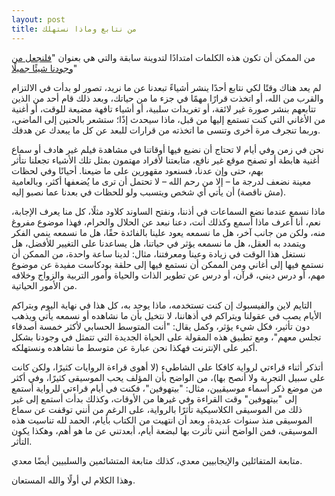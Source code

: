 ```yaml
---
layout: post
title: من نتابع وماذا نستهلك
---
```


من الممكن أن تكون هذه الكلمات امتدادًا لتدوينة سابقة والتي هي بعنوان "[فلنجعل من وجودنا شيئًا جميلًا](http://oktob.io/posts/1425)"

لم يعد هناك وقتًا لكي نتابع أحدًا ينشر أشياءً تبعدنا عن ما نريد، تصور لو بدأت في الالتزام والقرب من الله، أو اتخذت قرارًا مهمًا في جزء ما من حياتك، وبعد ذلك قام أحد من الذين تتابعهم بنشر صورة غير لائقة، أو تغريدات سلبية، أو أشياء تافهة مضيعة للوقت، أو أغنية من الأغاني التي كنت تستمع إليها من قبل، ماذا سيحدث إذًا؛ ستشعر بالحنين إلى الماضي، وربما تنجرف مرة أخرى وتنسى ما اتخذته من قرارات للبعد عن كل ما يبعدك عن هدفك.

نحن في زمن وفي أيام لا تحتاج أن نضيع فيها أوقاتنا في مشاهدة فيلم غير هادف أو سماع أغنية هابطة أو تصفح موقع غير نافع، متابعتنا لأفراد مهتمون بمثل تلك الأشياء تجعلنا نتأثر بهم، حتى وإن عدنا، فسنعود مقهورين على ما ضيعنا. أحيانًا وفي لحظات معينة نضعف لدرجة ما – إلا من رحم الله – لا تحتمل أن ترى ما يُضعفها أكثر، وبالعامية (مش ناقصة) أن يأتي أي شخص ويتسبب ولو للحظات في بعدنا عما نصبو إليه.

ماذا نسمع عندما نضع السماعات في أذننا، ونفتح الساوند كلاود مثلًا، كل منا يعرف الإجابة، نعم، أنا أعرف ماذا أسمع وكذلك أنت، دعنا نبعد عن الحلال والحرام، فهذا موضوع مفروغ منه، ولكن من جانب آخر، هل ما نسمعه يعود علينا بالفائدة حقًا، هل ما نسمعه ينمي الفكر ويتمدد به العقل، هل ما نسمعه يؤثر في حياتنا، هل يساعدنا على التغيير للأفضل، هل نستغل هذا الوقت في زيادة وعينا ومعرفتنا، مثال: لدينا ساعة واحدة، من الممكن أن نستمع فيها إلى أغاني ومن الممكن أن نستمع فيها إلى حلقة بودكاست مفيدة عن موضوع مهم، أو درس ديني، قرآن، أو درس عن تطوير الذات والحياة وأمور التربية والزواج وخلافه من الأمور الحياتية.

التايم لاين والفيسبوك إن كنت تستخدمه، ماذا يوجد به، كل هذا في نهاية اليوم وبتراكم الأيام يصب في عقولنا ويتراكم في أذهاننا، لا نتخيل بأن ما نشاهده أو نسمعه يأتي ويذهب دون تأثير، فكل شيء يؤثر، وكمل يقال: "أنت المتوسط الحسابي لأكثر خمسة أصدقاء تجلس معهم"، ومع تطبيق هذه المقولة على الحياة الجديدة التي تتمثل في وجودنا بشكل أكبر على الإنترنت فهكذا نحن عبارة عن متوسط ما نشاهده ونستهلكه.

أتذكر أثناء قراءتي لرواية كافكا على الشاطيء (لا أهوى قراءة الروايات كثيرًا، ولكن كانت على سبيل التجربة ولا أنصح بها)، من الواضح بأن المؤلف يحب الموسيقى كثيرًا، وفي أكثر من موضع ذكر أسماء موسيقيين، مثال: "بيتهوفين"، فكنت في أيام قراءتي للرواية أستمع إلى "بيتهوفين" وقت القراءة وفي غيرها من الأوقات، وكذلك بدأت أستمع إلى غير ذلك من الموسيقى الكلاسيكية تأثرًا بالرواية، على الرغم من أنني توقفت عن سماع الموسيقى منذ سنوات عديدة، وبعد أن انتهيت من الكتاب بأيام، الحمد لله تناسيت هذه الموسيقى، فمن الواضح أنني تأثرت بها لبضعة أيام، أبعدتني عن ما هو أهم، وهكذا يكون التأثر.

متابعة المتفائلين والإيجابيين معدي، كذلك متابعة المتشائمين والسلبيين أيضًا معدي.

وهذا الكلام لي أولًا والله المستعان.
